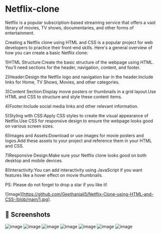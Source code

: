 # Netflix-clone

Netflix is a popular subscription-based streaming service that offers a vast library of movies, TV shows, documentaries, and other forms of entertainment. 

Creating a Netflix clone using HTML and CSS is a popular project for web developers to practice their front-end skills. Here's a general overview of how you can create a basic Netflix clone:

1)HTML Structure:Create the basic structure of the webpage using HTML. You'll need sections for the header, navigation, content, and footer.

2)Header:Design the Netflix logo and navigation bar in the header.Include links for Home, TV Shows, Movies, and other categories.

3)Content Section:Display movie posters or thumbnails in a grid layout.Use HTML and CSS to structure and style these content items.

4)Footer:Include social media links and other relevant information.

5)Styling with CSS:Apply CSS styles to create the visual appearance of Netflix.Use CSS for responsive design to ensure the webpage looks good on various screen sizes.

6)Images and Assets:Download or use images for movie posters and logos.Add these assets to your project and reference them in your HTML and CSS.

7)Responsive Design:Make sure your Netflix clone looks good on both desktop and mobile devices.

8)Interactivity:You can add interactivity using JavaScript if you want features like a hover effect on movie thumbnails.

PS: Please do not forget to drop a star if you like it!

![image][https://github.com/Geethanjali5/Netflix-Clone-using-HTML-and-CSS-/blob/main/1.jpg].
## 📸 Screenshots
![image](https://user-images.githubusercontent.com/79099734/156505537-8e28ee14-dd20-4299-9eea-984d7068c7fd.png)
![image](https://user-images.githubusercontent.com/79099734/156505592-42d7e884-e72c-41b8-8efe-856d1aeaf4b1.png)
![image](https://user-images.githubusercontent.com/79099734/156505619-e344eb2f-9298-4f76-8d59-d0f6a4f108dc.png)
![image](https://user-images.githubusercontent.com/79099734/156505658-675daf0b-fe7d-4490-8d1c-ab030527ecf5.png)
![image](https://user-images.githubusercontent.com/79099734/156505698-04ab760c-9ef1-4da2-b921-4c3e65ef0789.png)
![image](https://user-images.githubusercontent.com/79099734/156505771-6929b1f2-1aed-4da4-bb7a-092404589241.png)
![image](https://user-images.githubusercontent.com/79099734/156505809-309a6824-5d85-4cc0-9ffd-95d66fb2cf5e.png)
